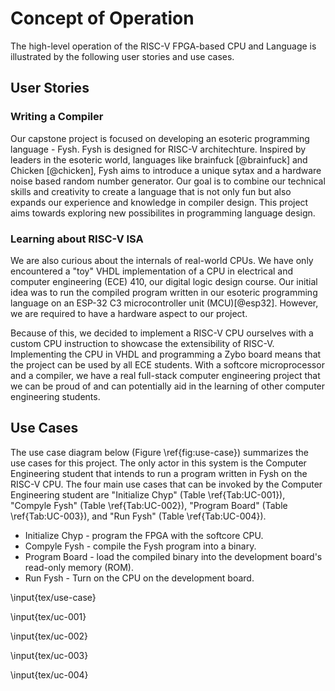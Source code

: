 # Concept of Operation

The high-level operation of the RISC-V FPGA-based CPU and Language is
illustrated by the following user stories and use cases.

## User Stories

### Writing a Compiler

Our capstone project is focused on developing an esoteric programming language -
Fysh. Fysh is designed for RISC-V architechture. Inspired by leaders in the
esoteric world, languages like brainfuck [@brainfuck] and Chicken [@chicken],
Fysh aims to introduce a unique sytax and a hardware noise based random number
generator. Our goal is to combine our technical skills and creativity to create
a language that is not only fun but also expands our experience and knowledge in
compiler design. This project aims towards exploring new possibilites in
programming language design.

### Learning about RISC-V ISA

We are also curious about the internals of real-world CPUs. We have only
encountered a "toy" VHDL implementation of a CPU in electrical and computer
engineering (ECE) 410, our digital logic design course. Our initial idea was to
run the compiled program written in our esoteric programming language on an
ESP-32 C3 microcontroller unit (MCU)[@esp32]. However, we are required to have a
hardware aspect to our project.

Because of this, we decided to implement a RISC-V CPU ourselves with a custom
CPU instruction to showcase the extensibility of RISC-V. Implementing the CPU in
VHDL and programming a Zybo board means that the project can be used by all ECE
students. With a softcore microprocessor and a compiler, we have a real
full-stack computer engineering project that we can be proud of and can
potentially aid in the learning of other computer engineering students.

## Use Cases

The use case diagram below (Figure \ref{fig:use-case}) summarizes the use cases
for this project. The only actor in this system is the Computer Engineering
student that intends to run a program written in Fysh on the RISC-V CPU. The
four main use cases that can be invoked by the Computer Engineering student are
"Initialize Chyp" (Table \ref{Tab:UC-001}), "Compyle Fysh" (Table
\ref{Tab:UC-002}), "Program Board" (Table \ref{Tab:UC-003}), and "Run Fysh"
(Table \ref{Tab:UC-004}).

- Initialize Chyp - program the FPGA with the softcore CPU.
- Compyle Fysh - compile the Fysh program into a binary.
- Program Board - load the compiled binary into the development board's
  read-only memory (ROM).
- Run Fysh - Turn on the CPU on the development board.

\input{tex/use-case}

\input{tex/uc-001}

\input{tex/uc-002}

\input{tex/uc-003}

\input{tex/uc-004}
